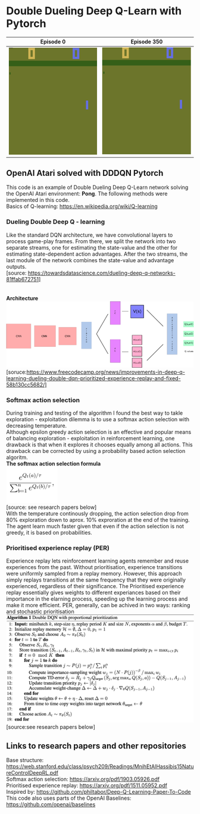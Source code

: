 # Double Dueling Deep Q-Learn with Pytorch


**Episode 0**          |  **Episode 350**
:--------------------------------------------------:|:--------------------------------------------------:
![](gifs/Episode_0.gif)  |  ![](gifs/Episode_350.gif)

## OpenAI Atari solved with DDDQN Pytorch
This code is an example of Double Dueling Deep Q-Learn network solving the OpenAI Atari environment: **Pong**. The following methods were implemented in this code. <br/>
Basics of Q-learning: https://en.wikipedia.org/wiki/Q-learning <br/>

### Dueling Double Deep Q - learning
Like the standard DQN architecture, we have convolutional layers to process game-play frames. From there, we split the network into two separate streams, one for estimating the state-value and the other for estimating state-dependent action advantages. After the two streams, the last module of the network combines the state-value and advantage outputs.<br/> [source: https://towardsdatascience.com/dueling-deep-q-networks-81ffab672751] <br/>
<br/>
<br/>
**Architecture**<br/>
![](gifs/DDDQN.png)<br/>
[soruce:https://www.freecodecamp.org/news/improvements-in-deep-q-learning-dueling-double-dqn-prioritized-experience-replay-and-fixed-58b130cc5682/]

### Softmax action selection
During training and testing of the algorithm I found the best way to takle exploration - exploitation dilemma is to use a softmax action selection with decreasing temperature.<br/>
Although epsilon greedy action selection is an effective and popular means of balancing exploration - exploitation in reinforcement learning, one drawback is that when it explores it chooses equally among all actions. This drawback can be corrected by using a probability based action selection algoritm.<br/>
**The softmax action selection formula**<br/>
![](gifs/softmax.png)<br/>
[source: see research papers below]<br/>
With the temperature continously dropping, the action selection drop from 80% exploration down to aprox. 10% exproration at the end of the training. The agent learn much faster given that even if the action selection is not greedy, it is based on probabilities.

### Prioritised experience replay (PER)
Experience replay lets reinforcement learning agents remember and reuse experiences from the past. Without prioritisation, experience transitions were uniformly sampled from a replay memory. However, this approach simply replays transitions at the same frequency that they were originally experienced, regardless of their significance. The Prioritised experience replay essentially gives weights to different experiances based on their importance in the elarning process, speeding up the learning process and make it more efficient. PER, generally, can be achived in two ways: ranking and stochastic prioritisation <br/>
![](gifs/PER.png)<br/>
[source:see research papers below]

## Links to research papers and other repositories
Base structure: https://web.stanford.edu/class/psych209/Readings/MnihEtAlHassibis15NatureControlDeepRL.pdf <br/>
Softmax action selection: https://arxiv.org/pdf/1903.05926.pdf <br/>
Prioritised experience replay: https://arxiv.org/pdf/1511.05952.pdf <br/>
Inspired by: https://github.com/philtabor/Deep-Q-Learning-Paper-To-Code <br/>
This code also uses parts of the OpenAI Baselines: https://github.com/openai/baselines <br/>
